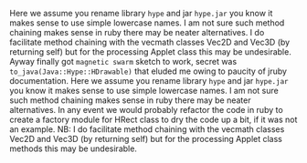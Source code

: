 Here we assume you rename library `hype` and jar `hype.jar` you know it makes sense to use simple lowercase names. I am not sure such method chaining makes sense in ruby there may be neater alternatives. I do facilitate method chaining with the vecmath classes Vec2D and Vec3D (by returning self) but for the processing Applet class this may be undesirable. Ayway finally got `magnetic swarm` sketch to work, secret was `to_java(Java::Hype::HDrawable)` that eluded me owing to paucity of jruby documentation.
Here we assume you rename library `hype` and jar `hype.jar` you know it makes sense to use simple lowercase names. I am not sure such method chaining makes sense in ruby there may be neater alternatives. In any event we would probably refactor the code in ruby to create a factory module for HRect class to dry the code up a bit, if it was not an example. NB: I do facilitate method chaining with the vecmath classes Vec2D and Vec3D (by returning self) but for the processing Applet class methods this may be undesirable.
